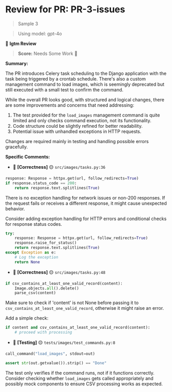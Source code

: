 # Review for PR: PR-3-issues

> Sample 3

> Using model: gpt-4o


🦉 **lgtm Review**

> **Score:** Needs Some Work 🔧

**Summary:**

The PR introduces Celery task scheduling to the Django application with the task being triggered by a crontab schedule. There's also a custom management command to load images, which is seemingly deprecated but still executed with a small test to confirm the command.

While the overall PR looks good, with structured and logical changes, there are some improvements and concerns that need addressing:

1. The test provided for the `load_images` management command is quite limited and only checks command execution, not its functionality.
2. Code structure could be slightly refined for better readability.
3. Potential issue with unhandled exceptions in HTTP requests.

Changes are required mainly in testing and handling possible errors gracefully.

**Specific Comments:**

- 🦉 **[Correctness]** 🟡 `src/images/tasks.py:36`




```python
response: Response = httpx.get(url, follow_redirects=True)
if response.status_code == 200:
    return response.text.splitlines(True)
```


There is no exception handling for network issues or non-200 responses. If the request fails or receives a different response, it might cause unexpected behavior.

Consider adding exception handling for HTTP errors and conditional checks for response status codes.

```python
try:
    response: Response = httpx.get(url, follow_redirects=True)
    response.raise_for_status()
    return response.text.splitlines(True)
except Exception as e:
    # Log the exception
    return None
```

- 🦉 **[Correctness]** 🟡 `src/images/tasks.py:48`




```python
if csv_contains_at_least_one_valid_record(content):
    Image.objects.all().delete()
    parse_csv(content)
```


Make sure to check if 'content' is not None before passing it to `csv_contains_at_least_one_valid_record`, otherwise it might raise an error.

Add a simple check:

```python
if content and csv_contains_at_least_one_valid_record(content):
    # proceed with processing
```

- 🦉 **[Testing]** 🟡 `tests/images/test_commands.py:8`




```python
call_command("load_images", stdout=out)

assert str(out.getvalue()).strip() == "Done"
```


The test only verifies if the command runs, not if it functions correctly. Consider checking whether `load_images` gets called appropriately and possibly mock components to ensure CSV processing works as expected.